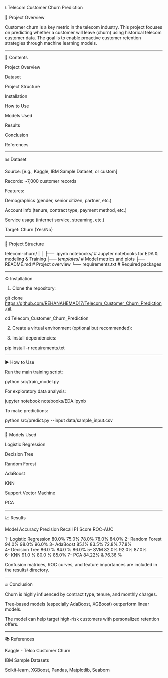 📞 Telecom Customer Churn Prediction

🧠 Project Overview

Customer churn is a key metric in the telecom industry. This project focuses on predicting whether a customer will leave (churn) using historical telecom customer data. The goal is to enable proactive customer retention strategies through machine learning models.


---

📁 Contents

Project Overview

Dataset

Project Structure

Installation

How to Use

Models Used

Results

Conclusion

References



---

📊 Dataset

Source: [e.g., Kaggle, IBM Sample Dataset, or custom]

Records: ~7,000 customer records

Features:

Demographics (gender, senior citizen, partner, etc.)

Account info (tenure, contract type, payment method, etc.)

Service usage (internet service, streaming, etc.)

Target: Churn (Yes/No)




---

🧱 Project Structure

telecom-churn/
|
│
├── .ipynb notebooks/  # Jupyter notebooks for EDA & modeling & Training
├── _templates_/       # Model metrics and plots
├── README.md          # Project overview
└── requirements.txt   # Required packages


---

⚙ Installation

1. Clone the repository:



git clone https://github.com/REHANAHEMAD17/Telecom_Customer_Churn_Prediction.git

cd Telecom_Customer_Churn_Prediction

2. Create a virtual environment (optional but recommended):


3. Install dependencies:



pip install -r requirements.txt


---

▶ How to Use

Run the main training script:

python src/train_model.py

For exploratory data analysis:

jupyter notebook notebooks/EDA.ipynb

To make predictions:

python src/predict.py --input data/sample_input.csv


---

🤖 Models Used

Logistic Regression

Decision Tree

Random Forest

AdaBoost

KNN

Support Vector Machine

PCA



---

📈 Results

Model	Accuracy	Precision	Recall	F1 Score	ROC-AUC

1- Logistic Regression	80.0%	75.0%	78.0%	78.0%	84.0%
2- Random Forest	94.0%	98.0%	96.0%
3- AdaBoost	85.1%	83.5%	72.8%	77.8%	
4- Decision Tree 86.0 % 84.0 % 86.0% 
5- SVM       82.0% 92.0% 87.0%  
6- KNN       91.0 % 80.0 % 85.0% 
7- PCA       84.22% & 76.36 %



Confusion matrices, ROC curves, and feature importances are included in the results/ directory.


---

🔚 Conclusion

Churn is highly influenced by contract type, tenure, and monthly charges.

Tree-based models (especially AdaBoost, XGBoost) outperform linear models.

The model can help target high-risk customers with personalized retention offers.



---

📚 References

Kaggle - Telco Customer Churn

IBM Sample Datasets

Scikit-learn, XGBoost, Pandas, Matplotlib, Seaborn
